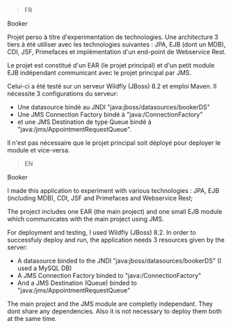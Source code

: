 > FR

Booker 

Projet perso à titre d'experimentation de technologies. Une architecture 3 tiers à été utiliser avec les technologies suivantes : JPA, EJB (dont un MDB), CDI, JSF, Primefaces et implémentation d'un end-point de Webservice Rest.

Le projet est constitué d'un EAR (le projet principal) et d'un petit module EJB indépendant communicant avec le projet principal par JMS.

Celui-ci a été testé sur un serveur Wildfly (JBoss) 8.2 et emploi Maven. Il nécessite 3 configurations du serveur:
- Une datasource bindé au JNDI "java:jboss/datasources/bookerDS"
- Une JMS Connection Factory bindé à "java:/ConnectionFactory"
- et une JMS Destination de type Queue bindé à "java:/jms/AppointmentRequestQueue".

Il n'est pas nécessaire que le projet principal soit déployé pour deployer le module et vice-versa.

> EN

Booker 

I made this application to experiment with various technologies : JPA, EJB (including MDB), CDI, JSF and Primefaces and Webservice Rest;

The project includes one EAR (the main project) and one small EJB module which communicates with the main project using JMS.

For deployment and testing, I used Wildfly (JBoss) 8.2. In order to successfuly deploy and run, the application needs 3 resources given by the server:
- A datasource binded to the JNDI "java:jboss/datasources/bookerDS" (I used a MySQL DB)
- A JMS Connection Factory binded to "java:/ConnectionFactory"
- And a JMS Destination (Queue) binded to "java:/jms/AppointmentRequestQueue"

The main project and the JMS module are completly independant. They dont share any dependencies. Also it is not necessary to deploy them both at the same time.
